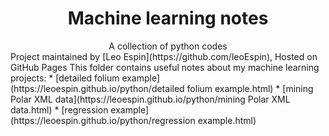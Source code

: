 <center> <h1>Machine learning notes</h1>A collection of python codes</center>
Project maintained by [Leo Espin](https://github.com/leoEspin), Hosted on GitHub Pages
This folder contains useful notes about my machine learning projects:
* [detailed folium example](https://leoespin.github.io/python/detailed folium example.html)
* [mining Polar XML data](https://leoespin.github.io/python/mining Polar XML data.html)
* [regression example](https://leoespin.github.io/python/regression example.html)
